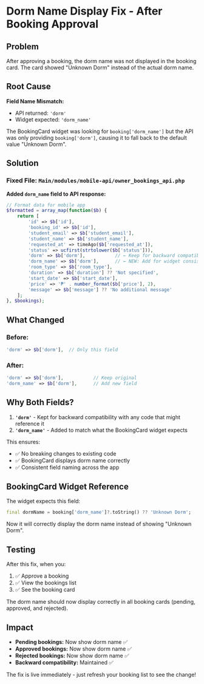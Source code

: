 # Dorm Name Display Fix - After Booking Approval

## Problem
After approving a booking, the dorm name was not displayed in the booking card. The card showed "Unknown Dorm" instead of the actual dorm name.

## Root Cause
**Field Name Mismatch:**
- API returned: `'dorm'`
- Widget expected: `'dorm_name'`

The BookingCard widget was looking for `booking['dorm_name']` but the API was only providing `booking['dorm']`, causing it to fall back to the default value "Unknown Dorm".

## Solution

### Fixed File: `Main/modules/mobile-api/owner_bookings_api.php`

**Added `dorm_name` field to API response:**

```php
// Format data for mobile app
$formatted = array_map(function($b) {
    return [
        'id' => $b['id'],
        'booking_id' => $b['id'],
        'student_email' => $b['student_email'],
        'student_name' => $b['student_name'],
        'requested_at' => timeAgo($b['requested_at']),
        'status' => ucfirst(strtolower($b['status'])),
        'dorm' => $b['dorm'],           // ← Keep for backward compatibility
        'dorm_name' => $b['dorm'],      // ← NEW: Add for widget consistency
        'room_type' => $b['room_type'],
        'duration' => $b['duration'] ?? 'Not specified',
        'start_date' => $b['start_date'],
        'price' => '₱' . number_format($b['price'], 2),
        'message' => $b['message'] ?? 'No additional message'
    ];
}, $bookings);
```

## What Changed

### Before:
```php
'dorm' => $b['dorm'],  // Only this field
```

### After:
```php
'dorm' => $b['dorm'],           // Keep original
'dorm_name' => $b['dorm'],      // Add new field
```

## Why Both Fields?

1. **`'dorm'`** - Kept for backward compatibility with any code that might reference it
2. **`'dorm_name'`** - Added to match what the BookingCard widget expects

This ensures:
- ✅ No breaking changes to existing code
- ✅ BookingCard displays dorm name correctly
- ✅ Consistent field naming across the app

## BookingCard Widget Reference

The widget expects this field:
```dart
final dormName = booking['dorm_name']?.toString() ?? 'Unknown Dorm';
```

Now it will correctly display the dorm name instead of showing "Unknown Dorm".

## Testing

After this fix, when you:
1. ✅ Approve a booking
2. ✅ View the bookings list
3. ✅ See the booking card

The dorm name should now display correctly in all booking cards (pending, approved, and rejected).

## Impact

- **Pending bookings:** Now show dorm name ✅
- **Approved bookings:** Now show dorm name ✅
- **Rejected bookings:** Now show dorm name ✅
- **Backward compatibility:** Maintained ✅

The fix is live immediately - just refresh your booking list to see the change!
